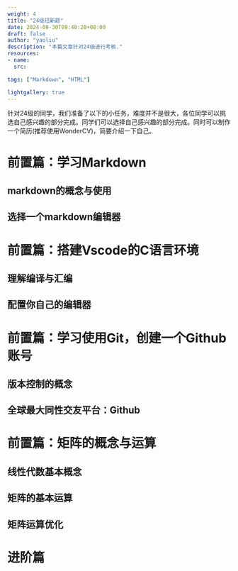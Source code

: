 ```yaml
---
weight: 4
title: "24级招新题"
date: 2024-09-30T09:40:28+08:00
draft: false
author: "yaoliu"
description: "本篇文章针对24级进行考核."
resources:
- name: 
  src: 

tags: ["Markdown", "HTML"]

lightgallery: true
---
```


针对24级的同学，我们准备了以下的小任务，难度并不是很大，各位同学可以挑选自己感兴趣的部分完成。同学们可以选择自己感兴趣的部分完成。同时可以制作一个简历(推荐使用WonderCV)，简要介绍一下自己。

<!--more-->

# 前置篇：学习Markdown

## markdown的概念与使用

## 选择一个markdown编辑器

# 前置篇：搭建Vscode的C语言环境

## 理解编译与汇编

## 配置你自己的编辑器

# 前置篇：学习使用Git，创建一个Github账号

## 版本控制的概念

## 全球最大同性交友平台：Github

# 前置篇：矩阵的概念与运算

## 线性代数基本概念

## 矩阵的基本运算

## 矩阵运算优化

# 进阶篇